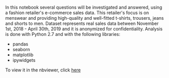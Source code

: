 In this notebook several questions will be investigated and answered, using a fashion retailer's e-commerce sales data. 
This retailer's focus is on menswear and providing high-quality and well-fitted t-shirts, trousers, jeans and shorts to men. 
Dataset represents real sales data between November 1st, 2018 - April 30th, 2019 and it is anonymized for confidentiality.
Analysis is done with Python 2.7 and with the following libraries:
* pandas
* seaborn
* matplotlib
* ipywidgets

To view it in the nbviewer, click [here](https://nbviewer.jupyter.org/github/cereniyim/Data-Science-Projects/blob/master/ECommerce-Sales-Data-EDA/Fashion_Retailer_Orders_Analysis.ipynb)
